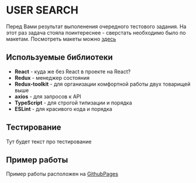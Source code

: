 # USER SEARCH
Перед Вами результат выполенения очередного тестового задания. На этот раз задача стояла поинтереснее - сверстать необходимо было по макетам. Посмотреть макеты можно [здесь](https://www.figma.com/file/Qx8ahbX0Ja4Ftz0l9gqgKX/%D0%A2%D0%B5%D1%81%D1%82%D0%BE%D0%B2%D0%BE%D0%B5-%D0%B7%D0%B0%D0%B4%D0%B0%D0%BD%D0%B8%D0%B5?node-id=0%3A1)
## Используемые библиотеки

* **React** - куда же без React в проекте на React?
* **Redux** - менеджер состояния
* **Redux-toolkit** - для организации комфортной работы двух товарищей выше
* **axios** - для запросов к API
* **TypeScript** - для строгой типизации и порядка
* **ESLint** - для красивого кода и порядка

## Тестирование
Тут будет текст про тестирование

## Пример работы

Пример работы расположен на [GithubPages]()